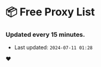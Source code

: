 # :package: Free Proxy List
### Updated every 15 minutes.

- Last updated: `2024-07-11 01:28`

:heart:
